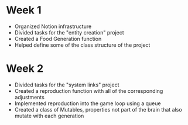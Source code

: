 # Week 1
- Organized Notion infrastructure
- Divided tasks for the "entity creation" project
- Created a Food Generation function
- Helped define some of the class structure of the project

# Week 2
- Divided tasks for the "system links" project
- Created a reproduction function with all of the corresponding adjustments 
- Implemented reproduction into the game loop using a queue 
- Created a class of Mutables, properties not part of the brain that also mutate with each generation